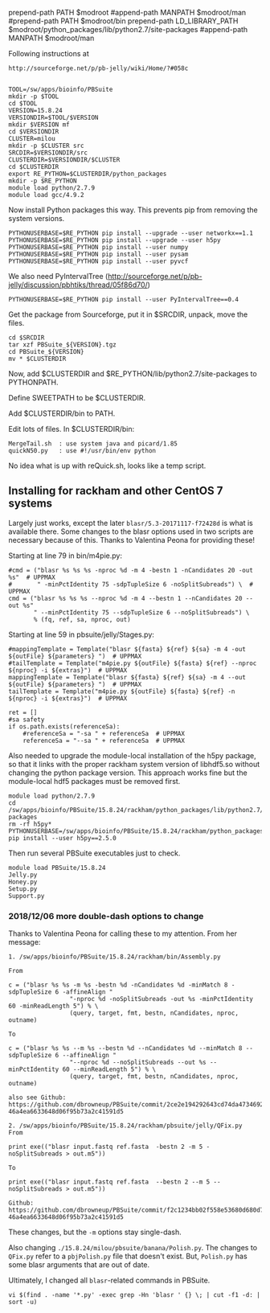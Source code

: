 prepend-path    PATH             $modroot
#append-path    MANPATH $modroot/man
#prepend-path    PATH               $modroot/bin
prepend-path    LD_LIBRARY_PATH  $modroot/python_packages/lib/python2.7/site-packages
#append-path    MANPATH $modroot/man

Following instructions at

    http://sourceforge.net/p/pb-jelly/wiki/Home/?#058c


    TOOL=/sw/apps/bioinfo/PBSuite
    mkdir -p $TOOL
    cd $TOOL
    VERSION=15.8.24
    VERSIONDIR=$TOOL/$VERSION
    mkdir $VERSION mf
    cd $VERSIONDIR
    CLUSTER=milou
    mkdir -p $CLUSTER src
    SRCDIR=$VERSIONDIR/src
    CLUSTERDIR=$VERSIONDIR/$CLUSTER
    cd $CLUSTERDIR
    export RE_PYTHON=$CLUSTERDIR/python_packages
    mkdir -p $RE_PYTHON
    module load python/2.7.9
    module load gcc/4.9.2

Now install Python packages this way.  This prevents pip from removing the system versions.

    PYTHONUSERBASE=$RE_PYTHON pip install --upgrade --user networkx==1.1
    PYTHONUSERBASE=$RE_PYTHON pip install --upgrade --user h5py
    PYTHONUSERBASE=$RE_PYTHON pip install --user numpy
    PYTHONUSERBASE=$RE_PYTHON pip install --user pysam
    PYTHONUSERBASE=$RE_PYTHON pip install --user pyvcf

We also need PyIntervalTree (http://sourceforge.net/p/pb-jelly/discussion/pbhtiks/thread/05f86d70/)

    PYTHONUSERBASE=$RE_PYTHON pip install --user PyIntervalTree==0.4

Get the package from Sourceforge, put it in $SRCDIR, unpack, move the files.

    cd $SRCDIR
    tar xzf PBSuite_${VERSION}.tgz
    cd PBSuite_${VERSION}
    mv * $CLUSTERDIR

Now, add $CLUSTERDIR and $RE_PYTHON/lib/python2.7/site-packages to PYTHONPATH.

Define SWEETPATH to be $CLUSTERDIR.

Add $CLUSTERDIR/bin to PATH.

Edit lots of files.  In $CLUSTERDIR/bin:

    MergeTail.sh  : use system java and picard/1.85
    quickN50.py   : use #!/usr/bin/env python

No idea what is up with reQuick.sh, looks like a temp script.


Installing for rackham and other CentOS 7 systems
-------------------------------------------------

Largely just works, except the later `blasr/5.3-20171117-f72428d` is what is
available there.  Some changes to the blasr options used in two scripts are
necessary because of this.  Thanks to Valentina Peona for providing these!

Starting at line 79 in bin/m4pie.py:

    #cmd = ("blasr %s %s %s -nproc %d -m 4 -bestn 1 -nCandidates 20 -out %s"  # UPPMAX
    #       " -minPctIdentity 75 -sdpTupleSize 6 -noSplitSubreads") \  # UPPMAX
    cmd = ("blasr %s %s %s --nproc %d -m 4 --bestn 1 --nCandidates 20 --out %s"
           " --minPctIdentity 75 --sdpTupleSize 6 --noSplitSubreads") \
           % (fq, ref, sa, nproc, out)

Starting at line 59 in pbsuite/jelly/Stages.py:

    #mappingTemplate = Template("blasr ${fasta} ${ref} ${sa} -m 4 -out ${outFile} ${parameters} ")  # UPPMAX
    #tailTemplate = Template("m4pie.py ${outFile} ${fasta} ${ref} --nproc ${nproc} -i ${extras}")  # UPPMAX
    mappingTemplate = Template("blasr ${fasta} ${ref} ${sa} -m 4 --out ${outFile} ${parameters} ")  # UPPMAX
    tailTemplate = Template("m4pie.py ${outFile} ${fasta} ${ref} -n ${nproc} -i ${extras}")  # UPPMAX

    ret = []
    #sa safety
    if os.path.exists(referenceSa):
        #referenceSa = "-sa " + referenceSa  # UPPMAX
        referenceSa = "--sa " + referenceSa  # UPPMAX

Also needed to upgrade the module-local installation of the h5py package, so
that it links with the proper rackham system version of libhdf5.so without
changing the python package version.  This approach works fine but the
module-local hdf5 packages must be removed first.

    module load python/2.7.9
    cd /sw/apps/bioinfo/PBSuite/15.8.24/rackham/python_packages/lib/python2.7/site-packages
    rm -rf h5py*
    PYTHONUSERBASE=/sw/apps/bioinfo/PBSuite/15.8.24/rackham/python_packages pip install --user h5py==2.5.0

Then run several PBSuite executables just to check.

    module load PBSuite/15.8.24
    Jelly.py
    Honey.py
    Setup.py
    Support.py

### 2018/12/06 more double-dash options to change

Thanks to Valentina Peona for calling these to my attention.  From her message:

    1. /sw/apps/bioinfo/PBSuite/15.8.24/rackham/bin/Assembly.py

    From

    c = ("blasr %s %s -m %s -bestn %d -nCandidates %d -minMatch 8 -sdpTupleSize 6 -affineAlign "
                     "-nproc %d -noSplitSubreads -out %s -minPctIdentity 60 -minReadLength 5") % \
                     (query, target, fmt, bestn, nCandidates, nproc, outname)

    To

    c = ("blasr %s %s --m %s --bestn %d --nCandidates %d --minMatch 8 --sdpTupleSize 6 --affineAlign "
                     "--nproc %d --noSplitSubreads --out %s --minPctIdentity 60 --minReadLength 5") % \
                     (query, target, fmt, bestn, nCandidates, nproc, outname)

    also see Github: https://github.com/dbrowneup/PBSuite/commit/2ce2e194292643cd74da473469213985a15a0464#diff-46a4ea6633648d06f95b73a2c41591d5

    2. /sw/apps/bioinfo/PBSuite/15.8.24/rackham/pbsuite/jelly/QFix.py
    From

    print exe(("blasr input.fastq ref.fasta  -bestn 2 -m 5 -noSplitSubreads > out.m5"))

    To

    print exe(("blasr input.fastq ref.fasta  --bestn 2 --m 5 --noSplitSubreads > out.m5"))

    Github: https://github.com/dbrowneup/PBSuite/commit/f2c1234bb02f558e53680d680d78ac94b4fdc35b#diff-46a4ea6633648d06f95b73a2c41591d5

These changes, but the `-m` options stay single-dash.

Also changing `./15.8.24/milou/pbsuite/banana/Polish.py`.  The changes to
`QFix.py` refer to a `pbjPolish.py` file that doesn't exist.  But, `Polish.py`
has some blasr arguments that are out of date.

Ultimately, I changed all `blasr`-related commands in PBSuite.

    vi $(find . -name '*.py' -exec grep -Hn 'blasr ' {} \; | cut -f1 -d: | sort -u)
